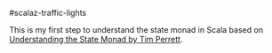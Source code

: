 #scalaz-traffic-lights

This is my first step to understand the state monad in Scala based on [Understanding the State Monad by Tim Perrett](http://timperrett.com/2013/11/25/understanding-state-monad/).
